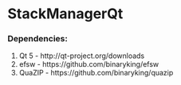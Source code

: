 <h1>StackManagerQt</h1>

<h3>Dependencies:</h3>
<p>
<ol>
<li>Qt 5 - http://qt-project.org/downloads</li>
<li>efsw - https://github.com/binaryking/efsw</li>
<li>QuaZIP - https://github.com/binaryking/quazip</li>
</ol>
</p>


